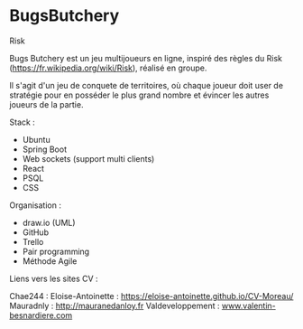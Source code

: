 # BugsButchery

Risk 

Bugs Butchery est un jeu multijoueurs en ligne, inspiré des règles du Risk (https://fr.wikipedia.org/wiki/Risk), réalisé en groupe.


Il s'agit d'un jeu de conquete de territoires, où chaque joueur doit user de stratégie pour en posséder le plus grand nombre et évincer les autres joueurs de la partie.


Stack : 

- Ubuntu
- Spring Boot 
- Web sockets (support multi clients)
- React
- PSQL
- CSS

Organisation :

- draw.io (UML)
- GitHub
- Trello
- Pair programming
- Méthode Agile


Liens vers les sites CV :

Chae244 :
Eloise-Antoinette : https://eloise-antoinette.github.io/CV-Moreau/
Mauradnly : http://mauranedanloy.fr
Valdeveloppement : www.valentin-besnardiere.com
